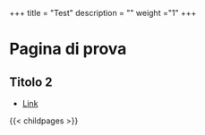 +++
title = "Test"
description = ""
weight ="1"
+++

# Pagina di prova

## Titolo 2

* [Link](https://www.botangisi.org/)


{{< childpages >}}
